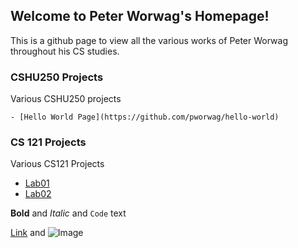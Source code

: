 ## Welcome to Peter Worwag's Homepage!

This is a github page to view all the various works of Peter Worwag throughout his CS studies.

### CSHU250 Projects

Various CSHU250 projects

```
- [Hello World Page](https://github.com/pworwag/hello-world)
```

### CS 121 Projects

Various CS121 Projects


- [Lab01](https://github.com/HindmanCourses/cs121-f21-lab01-pworwag)
- [Lab02](https://github.com/HindmanCourses/cs121-f21-lab02-pworwag)


**Bold** and _Italic_ and `Code` text

[Link](url) and ![Image](src)
```


